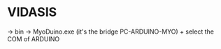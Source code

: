 # VIDASIS


-> bin -> MyoDuino.exe (it's the bridge PC-ARDUINO-MYO)
    + select the COM of ARDUINO
